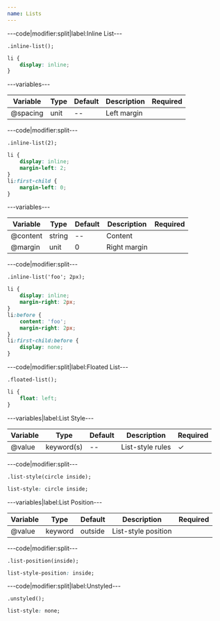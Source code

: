```yaml
---
name: Lists
---
```


---code|modifier:split|label:Inline List---

```less
.inline-list();
```

```css
li {
	display: inline;
}
```

---variables---

| Variable | Type | Default | Description | Required |
| -- | -- | -- | -- | -- |
| @spacing | unit | -- | Left margin ||

---code|modifier:split---

```less
.inline-list(2);
```

```css
li {
	display: inline;
	margin-left: 2;
}
li:first-child {
	margin-left: 0;
}
```

---variables---

| Variable | Type | Default | Description | Required |
| -- | -- | -- | -- | -- |
| @content | string | -- | Content ||
| @margin | unit | 0 | Right margin ||

---code|modifier:split---

```less
.inline-list('foo'; 2px);
```

```css
li {
	display: inline;
	margin-right: 2px;
}
li:before {
	content: 'foo';
	margin-right: 2px;
}
li:first-child:before {
	display: none;
}
```

---code|modifier:split|label:Floated List---

```less
.floated-list();
```

```css
li {
	float: left;
}
```

---variables|label:List Style---

| Variable | Type | Default | Description | Required |
| -- | -- | -- | -- | -- |
| @value | keyword(s) | -- | List-style rules | ✓ |

---code|modifier:split---

```less
.list-style(circle inside);
```

```css
list-style: circle inside;
```

---variables|label:List Position---

| Variable | Type | Default | Description | Required |
| -- | -- | -- | -- | -- |
| @value | keyword | outside | List-style position ||

---code|modifier:split---

```less
.list-position(inside);
```

```css
list-style-position: inside;
```

---code|modifier:split|label:Unstyled---

```less|modifier:split
.unstyled();
```

```css
list-style: none;
```